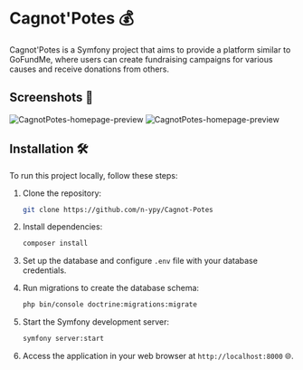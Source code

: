 # Cagnot'Potes 💰

Cagnot'Potes is a Symfony project that aims to provide a platform similar to GoFundMe, where users can create fundraising campaigns for various causes and receive donations from others.

## Screenshots 📸

![CagnotPotes-homepage-preview](https://raw.githubusercontent.com/n-ypy/ReadMeAssetsVault/main/CagnotPotes/home.png)
![CagnotPotes-homepage-preview](https://raw.githubusercontent.com/n-ypy/ReadMeAssetsVault/main/CagnotPotes/show.png)

## Installation 🛠️

To run this project locally, follow these steps:

1. Clone the repository:

   ```bash
   git clone https://github.com/n-ypy/Cagnot-Potes
   ```

2. Install dependencies:

   ```bash
   composer install
   ```

3. Set up the database and configure `.env` file with your database credentials.

4. Run migrations to create the database schema:

   ```bash
   php bin/console doctrine:migrations:migrate
   ```

5. Start the Symfony development server:

   ```bash
   symfony server:start
   ```

6. Access the application in your web browser at `http://localhost:8000` 🌐.
